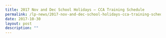 ```yaml
---
title: 2017 Nov and Dec School Holidays – CCA Training Schedule
permalink: /lp-news/2017-nov-and-dec-school-holidays-cca-training-schedule/
date: 2017-10-30
layout: post
description: ""
---
```

